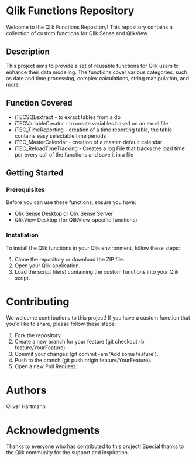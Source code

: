 # Qlik Functions Repository

Welcome to the Qlik Functions Repository! This repository contains a collection of custom functions for Qlik Sense and QlikView 

## Description

This project aims to provide a set of reusable functions for Qlik users to enhance their data modeling. The functions cover various categories, such as date and time processing, complex calculations, string manipulation, and more.

## Function Covered
- iTECSQLextract - to exract tables from a db
- iTECVariableCreator - to create variables based on an excel file
- iTEC_TimeReporting - creation of a time reporting table, the table contains easy selectable time periods
- iTEC_MasterCalendar - creation of a master-default calendar
- iTEC_ReloadTimeTracking - Creates a log File that tracks the load time per every call of the functions and save it in a file

## Getting Started

### Prerequisites

Before you can use these functions, ensure you have:

- Qlik Sense Desktop or Qlik Sense Server
- QlikView Desktop (for QlikView-specific functions)

### Installation

To install the Qlik functions in your Qlik environment, follow these steps:

1. Clone the repository or download the ZIP file.
2. Open your Qlik application.
3. Load the script file(s) containing the custom functions into your Qlik script.

# Contributing
We welcome contributions to this project! If you have a custom function that you'd like to share, please follow these steps:

1. Fork the repository.
2. Create a new branch for your feature (git checkout -b feature/YourFeature).
3. Commit your changes (git commit -am 'Add some feature').
4. Push to the branch (git push origin feature/YourFeature).
5. Open a new Pull Request.

# Authors
Oliver Hartmann

# Acknowledgments
Thanks to everyone who has contributed to this project!
Special thanks to the Qlik community for the support and inspiration.